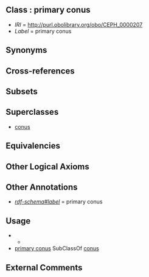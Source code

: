 
## Class : primary conus

 * *IRI* = http://purl.obolibrary.org/obo/CEPH_0000207
 * *Label* = primary conus

## Synonyms


## Cross-references


## Subsets


## Superclasses

 * [conus](../../CEPH/72/CEPH_0000072.md)

## Equivalencies


## Other Logical Axioms


## Other Annotations

 * *[rdf-schema#label](../../el/rdf-schema#label.md)* = primary conus

## Usage

 * -
 * [primary conus](../../CEPH/07/CEPH_0000207.md) SubClassOf [conus](../../CEPH/72/CEPH_0000072.md)

## External Comments

